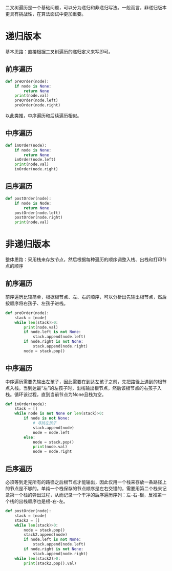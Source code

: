 二叉树遍历是一个基础问题，可以分为递归和非递归写法。一般而言，非递归版本更具有挑战性，在算法面试中更加重要。
# 递归版本
基本思路：直接根据二叉树遍历的递归定义来写即可。
## 前序遍历
```python
def preOrder(node):
    if node is None:
        return None
    print(node.val)
    preOrder(node.left)
    preOrder(node.right)
```
以此类推，中序遍历和后续遍历相似。
## 中序遍历
```python
def inOrder(node):
    if node is None:
        return None
    inOrder(node.left)
    print(node.val)
    inOrder(node.right)
```
## 后序遍历
```python
def postOrder(node):
    if node is Node:
        return None
    postOrder(node.left)
    postOrder(node.right)
    print(node.val)
```
# 非递归版本
整体思路：采用栈来存放节点，然后根据每种遍历的顺序调整入栈、出栈和打印节点的顺序
## 前序遍历
前序遍历比较简单，根据根节点、左、右的顺序，可以分析出先输出根节点，然后按顺序将右孩子、左孩子进栈。
```python
def preOrder(node):
    stack = [node]
    while len(stack)>0:
        print(node.val)
        if node.left is not None:
            stack.append(node.left)
        if node.right is not None:
            stack.append(node.right)
        node = stack.pop()
```
## 中序遍历
中序遍历需要先输出左孩子，因此需要在到达左孩子之前，先把路径上遇到的根节点入栈。当到达最“左”的左孩子时，出栈输出根节点，然后该根节点的右孩子入栈。循环该过程，直到当前节点为None且栈为空。
```python
def inOrder(node):
    stack = []
    while node is not None or len(stack)>0:
        if node is not None:
            # 寻找左孩子
            stack.append(node)
            node = node.left
        else:
            node = stack.pop()
            print(node.val)
            node = node.right
```
## 后序遍历
必须等到走完所有的路径之后根节点才能输出，因此仅用一个栈来存放一条路径上的节点是不够的。单纯一个栈保存的节点顺序是左右交错的，需要用第二个栈来记录第一个栈的弹出过程，从而记录一个干净的后序遍历序列：左-右-根，反推第一个栈的出栈顺序也是根-右-左。
```python
def postOrder(node):
    stack = [node]
    stack2 = []
    while len(stack)>0:
        node = stack.pop()
        stack2.append(node)
        if node.left is not None:
            stack.append(node.left)
        if node.right is not None:
            stack.append(node.right)
    while len(stack2)>0:
        print(stack2.pop().val)
```